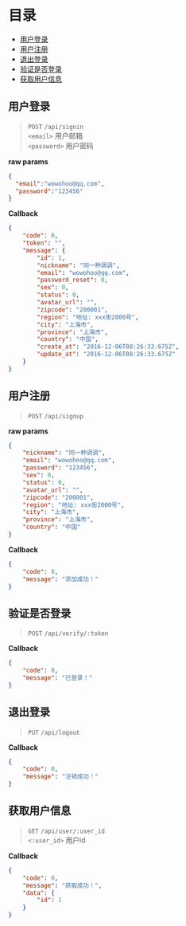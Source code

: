 
# 目录

- [用户登录](#用户登录)  
- [用户注册](#用户注册)  
- [退出登录](#退出登录)  
- [验证是否登录](#验证是否登录)  
- [获取用户信息](#获取用户信息)  

## 用户登录

> `POST` `/api/signin`  
> `<email>` 用户邮箱  
> `<password>` 用户密码  

**raw params**

```json 
{
  "email":"wowohoo@qq.com",
  "password":"123456"
}
```

**Callback**

```json
{
    "code": 0,
    "token": "",
    "message": {
        "id": 1,
        "nickname": "同一种调调",
        "email": "wowohoo@qq.com",
        "password_reset": 0,
        "sex": 0,
        "status": 0,
        "avatar_url": "",
        "zipcode": "200001",
        "region": "地址: xxx街2000号",
        "city": "上海市",
        "province": "上海市",
        "country": "中国",
        "create_at": "2016-12-06T08:26:33.675Z",
        "update_at": "2016-12-06T08:26:33.675Z"
    }
}
```

## 用户注册

> `POST` `/api/signup`  

**raw params**

```json
{
    "nickname": "同一种调调",
    "email": "wowohoo@qq.com",
    "password": "123456",
    "sex": 0,
    "status": 0,
    "avatar_url": "",
    "zipcode": "200001",
    "region": "地址: xxx街2000号",
    "city": "上海市",
    "province": "上海市",
    "country": "中国"
}
```

**Callback**

```json
{
    "code": 0,
    "message": "添加成功！"
}
```


## 验证是否登录

> `POST` `/api/verify/:token`  

**Callback**

```json
{
    "code": 0,
    "message": "已登录！"
}
```


## 退出登录

> `PUT` `/api/logout`  

**Callback**

```json
{
    "code": 0,
    "message": "注销成功！"
}
```

## 获取用户信息

> `GET` `/api/user/:user_id`  
> `<:user_id>` 用户id  

**Callback**

```json
{
    "code": 0,
    "message": "获取成功！",
    "data": {
        "id": 1
    }
}
```
